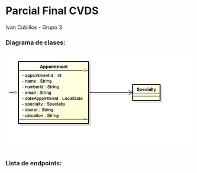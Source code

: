 # Parcial Final CVDS
Ivan Cubillos - Grupo 3
### Diagrama de clases:
![Screenshot 2025-05-23 163451.png](images%2FScreenshot%202025-05-23%20163451.png)
### Lista de endpoints:
